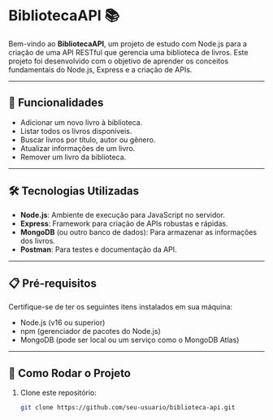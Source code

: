 # BibliotecaAPI 📚

Bem-vindo ao **BibliotecaAPI**, um projeto de estudo com Node.js para a criação de uma API RESTful que gerencia uma biblioteca de livros. Este projeto foi desenvolvido com o objetivo de aprender os conceitos fundamentais do Node.js, Express e a criação de APIs.

---

## 📖 Funcionalidades

- Adicionar um novo livro à biblioteca.
- Listar todos os livros disponíveis.
- Buscar livros por título, autor ou gênero.
- Atualizar informações de um livro.
- Remover um livro da biblioteca.

---

## 🛠️ Tecnologias Utilizadas

- **Node.js**: Ambiente de execução para JavaScript no servidor.
- **Express**: Framework para criação de APIs robustas e rápidas.
- **MongoDB** (ou outro banco de dados): Para armazenar as informações dos livros.
- **Postman**: Para testes e documentação da API.

---

## 📋 Pré-requisitos

Certifique-se de ter os seguintes itens instalados em sua máquina:

- Node.js (v16 ou superior)
- npm (gerenciador de pacotes do Node.js)
- MongoDB (pode ser local ou um serviço como o MongoDB Atlas)

---

## 🚀 Como Rodar o Projeto

1. Clone este repositório:
   ``` bash
   git clone https://github.com/seu-usuario/biblioteca-api.git
	  ```

